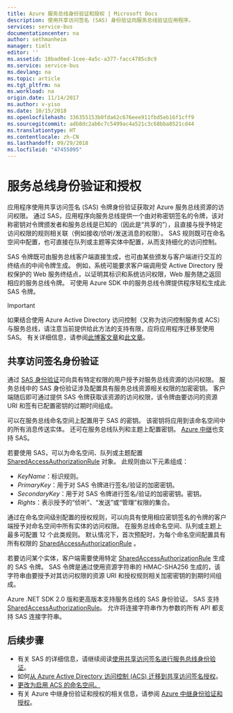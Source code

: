 ```yaml
---
title: Azure 服务总线身份验证和授权 | Microsoft Docs
description: 使用共享访问签名 (SAS) 身份验证向服务总线验证应用程序。
services: service-bus
documentationcenter: na
author: sethmanheim
manager: timlt
editor: ''
ms.assetid: 18bad0ed-1cee-4a5c-a377-facc4785c8c9
ms.service: service-bus
ms.devlang: na
ms.topic: article
ms.tgt_pltfrm: na
ms.workload: na
origin.date: 11/14/2017
ms.author: v-yiso
ms.date: 10/15/2018
ms.openlocfilehash: 336355153b0fda62c676eee911fbd5eb16f1cff9
ms.sourcegitcommit: adb8dc2ab6c7c5499ac4a521c3c68bba8521cd44
ms.translationtype: HT
ms.contentlocale: zh-CN
ms.lasthandoff: 09/29/2018
ms.locfileid: "47455095"
---
```

# <a name="service-bus-authentication-and-authorization"></a>服务总线身份验证和授权

应用程序使用共享访问签名 (SAS) 令牌身份验证获取对 Azure 服务总线资源的访问权限。 通过 SAS，应用程序向服务总线提供一个由对称密钥签名的令牌，该对称密钥对令牌颁发者和服务总线是已知的（因此是“共享的”），且直接与授予特定访问权限的规则相关联（例如接收/侦听/发送消息的权限）。 SAS 规则既可在命名空间中配置，也可直接在队列或主题等实体中配置，从而支持细化的访问控制。

SAS 令牌既可由服务总线客户端直接生成，也可由某些颁发与客户端进行交互的终结点的中间令牌生成。 例如，系统可能要求客户端调用受 Active Directory 授权保护的 Web 服务终结点，以证明其标识和系统访问权限，Web 服务随之返回相应的服务总线令牌。 可使用 Azure SDK 中的服务总线令牌提供程序轻松生成此 SAS 令牌。 

> [!IMPORTANT]
> 如果结合使用 Azure Active Directory 访问控制（又称为访问控制服务或 ACS）与服务总线，请注意当前提供给此方法的支持有限，应将应用程序迁移至使用 SAS。 有关详细信息，请参阅[此博客文章](https://blogs.msdn.microsoft.com/servicebus/2017/06/01/upcoming-changes-to-acs-enabled-namespaces/)和[此文章](service-bus-migrate-acs-sas.md)。

## <a name="shared-access-signature-authentication"></a>共享访问签名身份验证
通过 [SAS 身份验证](service-bus-sas.md)可向具有特定权限的用户授予对服务总线资源的访问权限。 服务总线中的 SAS 身份验证涉及配置具有服务总线资源相关权限的加密密钥。 客户端随后即可通过提供 SAS 令牌获取该资源的访问权限，该令牌由要访问的资源 URI 和签有已配置密钥的过期时间组成。

可以在服务总线命名空间上配置用于 SAS 的密钥。 该密钥将应用到该命名空间中的所有消息传送实体。 还可在服务总线队列和主题上配置密钥。 [Azure 中继](../service-bus-relay/relay-authentication-and-authorization.md)也支持 SAS。

若要使用 SAS，可以为命名空间、队列或主题配置 [SharedAccessAuthorizationRule](https://docs.microsoft.com/dotnet/api/microsoft.servicebus.messaging.sharedaccessauthorizationrule) 对象。 此规则由以下元素组成：

* *KeyName*：标识规则。
* *PrimaryKey*：用于对 SAS 令牌进行签名/验证的加密密钥。
* *SecondaryKey*：用于对 SAS 令牌进行签名/验证的加密密钥。密钥。
* *Rights*：表示授予的“侦听”、“发送”或“管理”权限的集合。

通过在命名空间级别配置的授权规则，可以向具有使用相应密钥签名的令牌的客户端授予对命名空间中所有实体的访问权限。 在服务总线命名空间、队列或主题上最多可配置 12 个此类规则。 默认情况下，首次预配时，为每个命名空间配置具有所有权限的 [SharedAccessAuthorizationRule](https://docs.microsoft.com/dotnet/api/microsoft.servicebus.messaging.sharedaccessauthorizationrule) 。

若要访问某个实体，客户端需要使用特定 [SharedAccessAuthorizationRule](https://docs.microsoft.com/dotnet/api/microsoft.servicebus.messaging.sharedaccessauthorizationrule) 生成的 SAS 令牌。 SAS 令牌是通过使用资源字符串的 HMAC-SHA256 生成的，该字符串由要授予对其访问权限的资源 URI 和授权规则相关加密密钥的到期时间组成。

Azure .NET SDK 2.0 版和更高版本支持服务总线的 SAS 身份验证。 SAS 支持 [SharedAccessAuthorizationRule](https://docs.microsoft.com/dotnet/api/microsoft.servicebus.messaging.sharedaccessauthorizationrule)。 允许将连接字符串作为参数的所有 API 都支持 SAS 连接字符串。

## <a name="next-steps"></a>后续步骤
- 有关 SAS 的详细信息，请继续阅读[使用共享访问签名进行服务总线身份验证](./service-bus-sas.md)。
- 如何[从 Azure Active Directory 访问控制 (ACS) 迁移到共享访问签名授权](service-bus-migrate-acs-sas.md)。
- [更改为启用 ACS 的命名空间。](https://blogs.msdn.microsoft.com/servicebus/2017/06/01/upcoming-changes-to-acs-enabled-namespaces/)
- 有关 Azure 中继身份验证和授权的相关信息，请参阅 [Azure 中继身份验证和授权](../service-bus-relay/relay-authentication-and-authorization.md)。 
